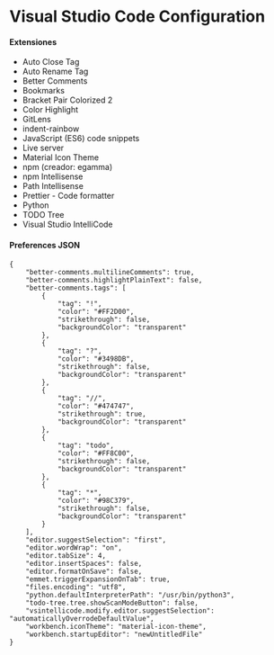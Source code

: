 # Visual Studio Code Configuration

#### Extensiones

- Auto Close Tag
- Auto Rename Tag
- Better Comments
- Bookmarks
- Bracket Pair Colorized 2
- Color Highlight
- GitLens
- indent-rainbow
- JavaScript (ES6) code snippets
- Live server
- Material Icon Theme
- npm (creador: egamma)	
- npm Intellisense
- Path Intellisense
- Prettier - Code formatter
- Python
- TODO Tree
- Visual Studio IntelliCode

#### Preferences JSON
```
{
    "better-comments.multilineComments": true,
    "better-comments.highlightPlainText": false,
    "better-comments.tags": [
		{
			"tag": "!",
			"color": "#FF2D00",
			"strikethrough": false,
			"backgroundColor": "transparent"
		},
		{
			"tag": "?",
			"color": "#3498DB",
			"strikethrough": false,
			"backgroundColor": "transparent"
		},
		{
			"tag": "//",
			"color": "#474747",
			"strikethrough": true,
			"backgroundColor": "transparent"
		},
		{
			"tag": "todo",
			"color": "#FF8C00",
			"strikethrough": false,
			"backgroundColor": "transparent"
		},
		{
			"tag": "*",
			"color": "#98C379",
			"strikethrough": false,
			"backgroundColor": "transparent"
		}
    ],
    "editor.suggestSelection": "first",
    "editor.wordWrap": "on",
	"editor.tabSize": 4,
	"editor.insertSpaces": false,
    "editor.formatOnSave": false,
    "emmet.triggerExpansionOnTab": true,
    "files.encoding": "utf8",
    "python.defaultInterpreterPath": "/usr/bin/python3",
    "todo-tree.tree.showScanModeButton": false,
    "vsintellicode.modify.editor.suggestSelection": "automaticallyOverrodeDefaultValue",
    "workbench.iconTheme": "material-icon-theme",
    "workbench.startupEditor": "newUntitledFile"
}
```

